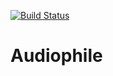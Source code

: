 [![Build Status](https://travis-ci.org/GitKuby/Audiophile.svg?branch=lab1)](https://travis-ci.org/GitKuby/Audiophile)
# Audiophile
